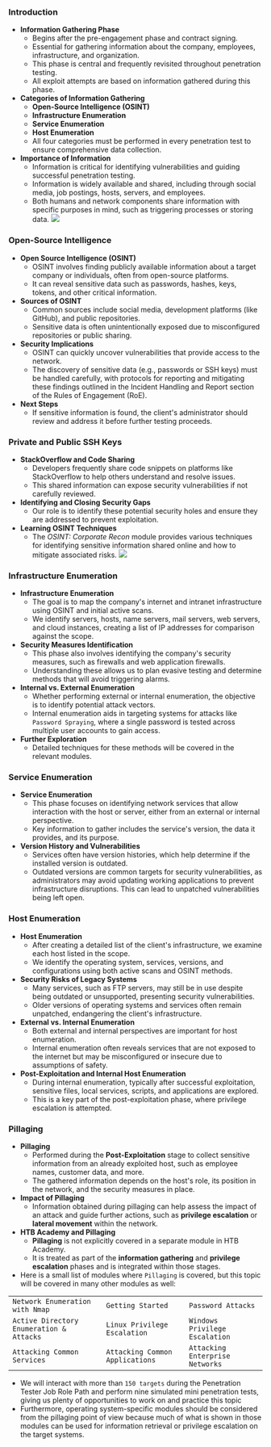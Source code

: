 ### Introduction
- **Information Gathering Phase**
    - Begins after the pre-engagement phase and contract signing.
    - Essential for gathering information about the company, employees, infrastructure, and organization.
    - This phase is central and frequently revisited throughout penetration testing.
    - All exploit attempts are based on information gathered during this phase.
- **Categories of Information Gathering**
    - **Open-Source Intelligence (OSINT)**
    - **Infrastructure Enumeration**
    - **Service Enumeration**
    - **Host Enumeration**
    - All four categories must be performed in every penetration test to ensure comprehensive data collection.
- **Importance of Information**
    - Information is critical for identifying vulnerabilities and guiding successful penetration testing.
    - Information is widely available and shared, including through social media, job postings, hosts, servers, and employees.
    - Both humans and network components share information with specific purposes in mind, such as triggering processes or storing data.
![](https://academy.hackthebox.com/storage/modules/90/0-PT-Process-IG.png)



### Open-Source Intelligence
- **Open Source Intelligence (OSINT)**
    - OSINT involves finding publicly available information about a target company or individuals, often from open-source platforms.
    - It can reveal sensitive data such as passwords, hashes, keys, tokens, and other critical information.
- **Sources of OSINT**
    - Common sources include social media, development platforms (like GitHub), and public repositories.
    - Sensitive data is often unintentionally exposed due to misconfigured repositories or public sharing.
- **Security Implications**
    - OSINT can quickly uncover vulnerabilities that provide access to the network.
    - The discovery of sensitive data (e.g., passwords or SSH keys) must be handled carefully, with protocols for reporting and mitigating these findings outlined in the Incident Handling and Report section of the Rules of Engagement (RoE).
- **Next Steps**
    - If sensitive information is found, the client's administrator should review and address it before further testing proceeds.



### Private and Public SSH Keys
- **StackOverflow and Code Sharing**
    - Developers frequently share code snippets on platforms like StackOverflow to help others understand and resolve issues.
    - This shared information can expose security vulnerabilities if not carefully reviewed.
- **Identifying and Closing Security Gaps**
    - Our role is to identify these potential security holes and ensure they are addressed to prevent exploitation.
- **Learning OSINT Techniques**
    - The _OSINT: Corporate Recon_ module provides various techniques for identifying sensitive information shared online and how to mitigate associated risks.
![](https://academy.hackthebox.com/storage/modules/90/searchcode3.png)



### Infrastructure Enumeration
- **Infrastructure Enumeration**
    - The goal is to map the company's internet and intranet infrastructure using OSINT and initial active scans.
    - We identify servers, hosts, name servers, mail servers, web servers, and cloud instances, creating a list of IP addresses for comparison against the scope.
- **Security Measures Identification**
    - This phase also involves identifying the company's security measures, such as firewalls and web application firewalls.
    - Understanding these allows us to plan evasive testing and determine methods that will avoid triggering alarms.
- **Internal vs. External Enumeration**
    - Whether performing external or internal enumeration, the objective is to identify potential attack vectors.
    - Internal enumeration aids in targeting systems for attacks like `Password Spraying`, where a single password is tested across multiple user accounts to gain access.
- **Further Exploration**
    - Detailed techniques for these methods will be covered in the relevant modules.



### Service Enumeration
- **Service Enumeration**
    - This phase focuses on identifying network services that allow interaction with the host or server, either from an external or internal perspective.
    - Key information to gather includes the service's version, the data it provides, and its purpose.
- **Version History and Vulnerabilities**
    - Services often have version histories, which help determine if the installed version is outdated.
    - Outdated versions are common targets for security vulnerabilities, as administrators may avoid updating working applications to prevent infrastructure disruptions. This can lead to unpatched vulnerabilities being left open.



### Host Enumeration
- **Host Enumeration**
    - After creating a detailed list of the client's infrastructure, we examine each host listed in the scope.
    - We identify the operating system, services, versions, and configurations using both active scans and OSINT methods.
- **Security Risks of Legacy Systems**
    - Many services, such as FTP servers, may still be in use despite being outdated or unsupported, presenting security vulnerabilities.
    - Older versions of operating systems and services often remain unpatched, endangering the client's infrastructure.
- **External vs. Internal Enumeration**
    - Both external and internal perspectives are important for host enumeration.
    - Internal enumeration often reveals services that are not exposed to the internet but may be misconfigured or insecure due to assumptions of safety.
- **Post-Exploitation and Internal Host Enumeration**
    - During internal enumeration, typically after successful exploitation, sensitive files, local services, scripts, and applications are explored.
    - This is a key part of the post-exploitation phase, where privilege escalation is attempted.



### Pillaging
- **Pillaging**
    - Performed during the **Post-Exploitation** stage to collect sensitive information from an already exploited host, such as employee names, customer data, and more.
    - The gathered information depends on the host's role, its position in the network, and the security measures in place.
- **Impact of Pillaging**
    - Information obtained during pillaging can help assess the impact of an attack and guide further actions, such as **privilege escalation** or **lateral movement** within the network.
- **HTB Academy and Pillaging**
    - **Pillaging** is not explicitly covered in a separate module in HTB Academy.
    - It is treated as part of the **information gathering** and **privilege escalation** phases and is integrated within those stages.
- Here is a small list of modules where `Pillaging` is covered, but this topic will be covered in many other modules as well:

|  |  |  |
| --- | --- | --- |
| `Network Enumeration with Nmap` | `Getting Started` | `Password Attacks` |
| `Active Directory Enumeration & Attacks` | `Linux Privilege Escalation` | `Windows Privilege Escalation` |
| `Attacking Common Services` | `Attacking Common Applications` | `Attacking Enterprise Networks` |

- We will interact with more than `150 targets` during the Penetration Tester Job Role Path and perform nine simulated mini penetration tests, giving us plenty of opportunities to work on and practice this topic
- Furthermore, operating system-specific modules should be considered from the pillaging point of view because much of what is shown in those modules can be used for information retrieval or privilege escalation on the target systems.